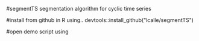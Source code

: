 #segmentTS
segmentation algorithm for cyclic time series

#install from github in R using..
devtools::install_github("lcalle/segmentTS")

#open demo script using
